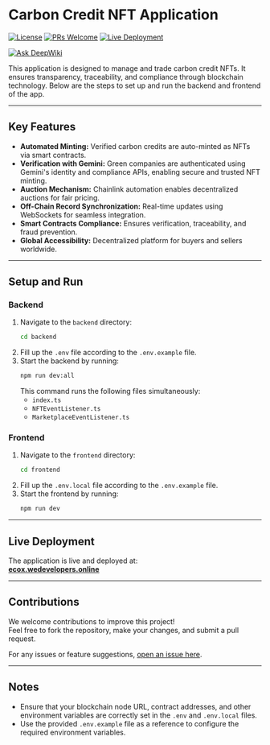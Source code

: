 # Carbon Credit NFT Application

[![License](https://img.shields.io/badge/license-MIT-blue.svg)](LICENSE) [![PRs Welcome](https://img.shields.io/badge/PRs-welcome-brightgreen.svg)](https://github.com/tanish35/CarbonCredits/pulls) [![Live Deployment](https://img.shields.io/badge/live-deployed-green.svg)](https://ecox.wedevelopers.online)

[![Ask DeepWiki](https://deepwiki.com/badge.svg)](https://deepwiki.com/tanish35/CarbonCredits)

This application is designed to manage and trade carbon credit NFTs. It ensures transparency, traceability, and compliance through blockchain technology. Below are the steps to set up and run the backend and frontend of the app.

---

## Key Features

- **Automated Minting:** Verified carbon credits are auto-minted as NFTs via smart contracts.
- **Verification with Gemini:** Green companies are authenticated using Gemini's identity and compliance APIs, enabling secure and trusted NFT minting.
- **Auction Mechanism:** Chainlink automation enables decentralized auctions for fair pricing.
- **Off-Chain Record Synchronization:** Real-time updates using WebSockets for seamless integration.
- **Smart Contracts Compliance:** Ensures verification, traceability, and fraud prevention.
- **Global Accessibility:** Decentralized platform for buyers and sellers worldwide.

---

## Setup and Run

### Backend

1. Navigate to the `backend` directory:
   ```bash
   cd backend
   ```
2. Fill up the `.env` file according to the `.env.example` file.
3. Start the backend by running:
   ```bash
   npm run dev:all
   ```
   This command runs the following files simultaneously:
   - `index.ts`
   - `NFTEventListener.ts`
   - `MarketplaceEventListener.ts`

### Frontend

1. Navigate to the `frontend` directory:
   ```bash
   cd frontend
   ```
2. Fill up the `.env.local` file according to the `.env.example` file.
3. Start the frontend by running:
   ```bash
   npm run dev
   ```

---

## Live Deployment

The application is live and deployed at:  
[**ecox.wedevelopers.online**](https://ecox.wedevs.site)

---

## Contributions

We welcome contributions to improve this project!  
Feel free to fork the repository, make your changes, and submit a pull request.

For any issues or feature suggestions, [open an issue here](https://github.com/tanish35/CarbonCredits/issues).

---

## Notes

- Ensure that your blockchain node URL, contract addresses, and other environment variables are correctly set in the `.env` and `.env.local` files.
- Use the provided `.env.example` file as a reference to configure the required environment variables.
